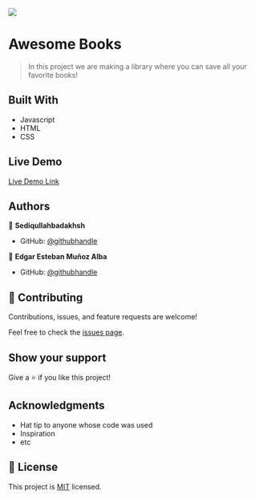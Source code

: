 ![](https://img.shields.io/badge/Microverse-blueviolet)

# Awesome Books

> In this project we are making a library where you can save all your favorite books!

## Built With

- Javascript
- HTML
- CSS

## Live Demo

[Live Demo Link](https://sediqullahbadakhsh.github.io/awesome-books/)

## Authors

👤 **Sediqullahbadakhsh**

- GitHub: [@githubhandle](https://github.com/sediqullahbadakhsh)

👤 **Edgar Esteban Muñoz Alba**

- GitHub: [@githubhandle](https://github.com/Estebanmual)

## 🤝 Contributing

Contributions, issues, and feature requests are welcome!

Feel free to check the [issues page](../../issues/).

## Show your support

Give a ⭐️ if you like this project!

## Acknowledgments

- Hat tip to anyone whose code was used
- Inspiration
- etc

## 📝 License

This project is [MIT](./MIT.md) licensed.
